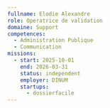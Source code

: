 ```yaml
---
fullname: Elodie Alexandre
role: Operatrice de validation
domaine: Support
competences:
  - Administration Publique
  - Communication
missions:
  - start: 2025-10-01
    end: 2026-03-31
    status: independent
    employer: DINUM
    startups:
      - dossierfacile
---
```

